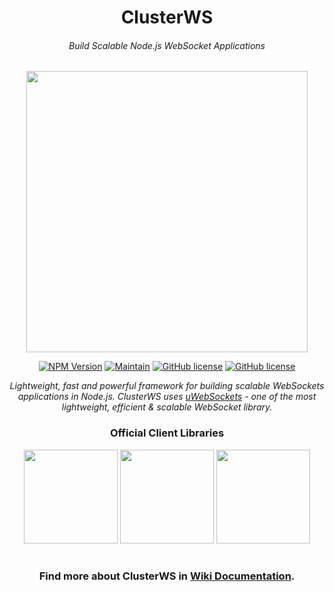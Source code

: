 <h1 align="center">ClusterWS</h1> 
<h6 align="center">Build Scalable Node.js WebSocket Applications</h6>

<p align="center">
 <img src="https://cdn.rawgit.com/goriunov/159120ca6a883d8d4e75543ec395d361/raw/d22028ecc726d7d3cc30a2a85cc7cc454b0afada/clusterws.svg" width="450">
</p>

<p align="center">
    <a href="https://www.npmjs.com/package/clusterws"><img src="https://img.shields.io/badge/npm-3.0.2-AE1E80.svg?style=for-the-badge" alt="NPM Version" /></a>
    <a href="https://github.com/ClusterWS/ClusterWS/graphs/commit-activity"><img src="https://img.shields.io/badge/Maintain-Yes-AE1E80.svg?style=for-the-badge" alt="Maintain" /></a>
    <a href="https://github.com/ClusterWS/ClusterWS/blob/master/LICENSE"><img src="https://img.shields.io/badge/LICENSE-MIT-AE1E80.svg?style=for-the-badge" alt="GitHub license"/></a>
    <a href="#"><img src="https://img.shields.io/badge/NODE.JS->=8-AE1E80.svg?style=for-the-badge" alt="GitHub license"/></a>
</p>

<p align="center">
    <i>Lightweight, fast and powerful framework for building scalable WebSockets applications in Node.js. ClusterWS uses <a href="https://github.com/uNetworking/uWebSockets">uWebSockets</a> - one of the most lightweight, efficient & scalable WebSocket library.</i>
</p>

<h3 align="center">
    Official Client Libraries
</h3>

<p align="center">
    <a href="https://github.com/ClusterWS/ClusterWS-Client-Swift"><img src="https://user-images.githubusercontent.com/18750503/37686010-8ec97d8c-2cfa-11e8-844a-3c79043d3c83.png" width="150"/></a>
    <a href="https://github.com/ClusterWS/ClusterWS-Client-Java"><img src="https://user-images.githubusercontent.com/18750503/37686016-96558d5c-2cfa-11e8-8d91-3a01122a73eb.png" 
    width="150" /></a>
    <a href="https://github.com/ClusterWS/ClusterWS-Client-JS"><img src="https://user-images.githubusercontent.com/18750503/37686031-9fa2d888-2cfa-11e8-911e-d844a8753b88.png" width="150"/></a>
</p>

<h1></h1>
<h3 align="center">
    Find more about ClusterWS in <a href="https://github.com/ClusterWS/ClusterWS/wiki"><strong>Wiki Documentation</strong></a>.
</h3>